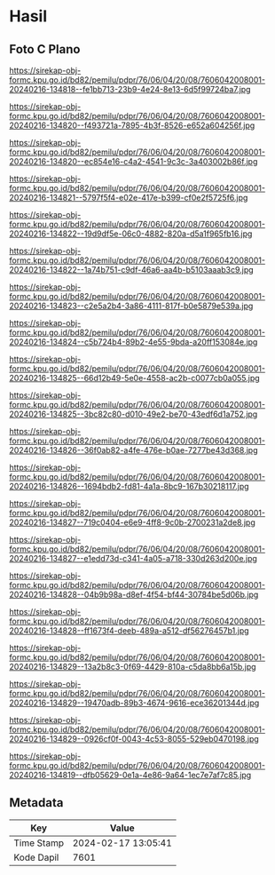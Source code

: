 # Hasil

## Foto C Plano

https://sirekap-obj-formc.kpu.go.id/bd82/pemilu/pdpr/76/06/04/20/08/7606042008001-20240216-134818--fe1bb713-23b9-4e24-8e13-6d5f99724ba7.jpg

https://sirekap-obj-formc.kpu.go.id/bd82/pemilu/pdpr/76/06/04/20/08/7606042008001-20240216-134820--f493721a-7895-4b3f-8526-e652a604256f.jpg

https://sirekap-obj-formc.kpu.go.id/bd82/pemilu/pdpr/76/06/04/20/08/7606042008001-20240216-134820--ec854e16-c4a2-4541-9c3c-3a403002b86f.jpg

https://sirekap-obj-formc.kpu.go.id/bd82/pemilu/pdpr/76/06/04/20/08/7606042008001-20240216-134821--5797f5f4-e02e-417e-b399-cf0e2f5725f6.jpg

https://sirekap-obj-formc.kpu.go.id/bd82/pemilu/pdpr/76/06/04/20/08/7606042008001-20240216-134822--19d9df5e-06c0-4882-820a-d5a1f965fb16.jpg

https://sirekap-obj-formc.kpu.go.id/bd82/pemilu/pdpr/76/06/04/20/08/7606042008001-20240216-134822--1a74b751-c9df-46a6-aa4b-b5103aaab3c9.jpg

https://sirekap-obj-formc.kpu.go.id/bd82/pemilu/pdpr/76/06/04/20/08/7606042008001-20240216-134823--c2e5a2b4-3a86-4111-817f-b0e5879e539a.jpg

https://sirekap-obj-formc.kpu.go.id/bd82/pemilu/pdpr/76/06/04/20/08/7606042008001-20240216-134824--c5b724b4-89b2-4e55-9bda-a20ff153084e.jpg

https://sirekap-obj-formc.kpu.go.id/bd82/pemilu/pdpr/76/06/04/20/08/7606042008001-20240216-134825--66d12b49-5e0e-4558-ac2b-c0077cb0a055.jpg

https://sirekap-obj-formc.kpu.go.id/bd82/pemilu/pdpr/76/06/04/20/08/7606042008001-20240216-134825--3bc82c80-d010-49e2-be70-43edf6d1a752.jpg

https://sirekap-obj-formc.kpu.go.id/bd82/pemilu/pdpr/76/06/04/20/08/7606042008001-20240216-134826--36f0ab82-a4fe-476e-b0ae-7277be43d368.jpg

https://sirekap-obj-formc.kpu.go.id/bd82/pemilu/pdpr/76/06/04/20/08/7606042008001-20240216-134826--1694bdb2-fd81-4a1a-8bc9-167b30218117.jpg

https://sirekap-obj-formc.kpu.go.id/bd82/pemilu/pdpr/76/06/04/20/08/7606042008001-20240216-134827--719c0404-e6e9-4ff8-9c0b-2700231a2de8.jpg

https://sirekap-obj-formc.kpu.go.id/bd82/pemilu/pdpr/76/06/04/20/08/7606042008001-20240216-134827--e1edd73d-c341-4a05-a718-330d263d200e.jpg

https://sirekap-obj-formc.kpu.go.id/bd82/pemilu/pdpr/76/06/04/20/08/7606042008001-20240216-134828--04b9b98a-d8ef-4f54-bf44-30784be5d06b.jpg

https://sirekap-obj-formc.kpu.go.id/bd82/pemilu/pdpr/76/06/04/20/08/7606042008001-20240216-134828--ff1673f4-deeb-489a-a512-df56276457b1.jpg

https://sirekap-obj-formc.kpu.go.id/bd82/pemilu/pdpr/76/06/04/20/08/7606042008001-20240216-134829--13a2b8c3-0f69-4429-810a-c5da8bb6a15b.jpg

https://sirekap-obj-formc.kpu.go.id/bd82/pemilu/pdpr/76/06/04/20/08/7606042008001-20240216-134829--19470adb-89b3-4674-9616-ece36201344d.jpg

https://sirekap-obj-formc.kpu.go.id/bd82/pemilu/pdpr/76/06/04/20/08/7606042008001-20240216-134829--0926cf0f-0043-4c53-8055-529eb0470198.jpg

https://sirekap-obj-formc.kpu.go.id/bd82/pemilu/pdpr/76/06/04/20/08/7606042008001-20240216-134819--dfb05629-0e1a-4e86-9a64-1ec7e7af7c85.jpg


## Metadata

| Key        | Value               |
| ---------- | ------------------- |
| Time Stamp | 2024-02-17 13:05:41 |
| Kode Dapil | 7601                |



